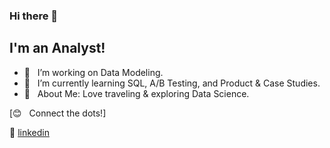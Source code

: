 ### Hi there 👋

## I'm an Analyst!

- 🔭  &nbsp; I’m working on Data Modeling.
- 🌱  &nbsp; I’m currently learning SQL, A/B Testing, and Product & Case Studies.
- 💜  &nbsp; About Me: Love traveling & exploring Data Science. 

[😊 &nbsp; Connect the dots!]

👔 [linkedin][linkedin]

[linkedin]: https://www.linkedin.com/in/xinyue-liu-237641169/
